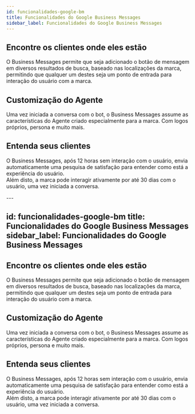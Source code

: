 ```yaml
---
id: funcionalidades-google-bm
title: Funcionalidades do Google Business Messages
sidebar_label: Funcionalidades do Google Business Messages
---
```

 
## Encontre os clientes onde eles estão
 
O Business Messages permite que seja adicionado o botão de mensagem em diversos resultados de busca, baseado nas localizações da marca, permitindo que qualquer um destes seja um ponto de entrada para interação do usuário com a marca.
 
## Customização do Agente
 
Uma vez iniciada a conversa com o bot, o Business Messages assume as características do Agente criado especialmente para a marca. Com logos próprios, persona e muito mais.
 
## Entenda seus clientes
 
O Business Messages, após 12 horas sem interação com o usuário, envia automaticamente uma pesquisa de satisfação para entender como está a experiência do usuário.  
Além disto, a marca pode interagir ativamente por até 30 dias com o usuário, uma vez iniciada a conversa.
 
 
<!-- Rating frame -->
<script type="text/javascript" src="/scripts/rating.js"></script>---
id: funcionalidades-google-bm
title: Funcionalidades do Google Business Messages
sidebar_label: Funcionalidades do Google Business Messages
---
 
## Encontre os clientes onde eles estão
 
O Business Messages permite que seja adicionado o botão de mensagem em diversos resultados de busca, baseado nas localizações da marca, permitindo que qualquer um destes seja um ponto de entrada para interação do usuário com a marca.
 
## Customização do Agente
 
Uma vez iniciada a conversa com o bot, o Business Messages assume as características do Agente criado especialmente para a marca. Com logos próprios, persona e muito mais.
 
## Entenda seus clientes
 
O Business Messages, após 12 horas sem interação com o usuário, envia automaticamente uma pesquisa de satisfação para entender como está a experiência do usuário.  
Além disto, a marca pode interagir ativamente por até 30 dias com o usuário, uma vez iniciada a conversa.
 
 
<!-- Rating frame -->
<script type="text/javascript" src="/scripts/rating.js"></script>